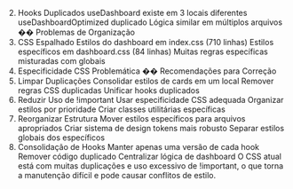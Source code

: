 
2. Hooks Duplicados
useDashboard existe em 3 locais diferentes
useDashboardOptimized duplicado
Lógica similar em múltiplos arquivos
�� Problemas de Organização
1. CSS Espalhado
Estilos do dashboard em index.css (710 linhas)
Estilos específicos em dashboard.css (84 linhas)
Muitas regras específicas misturadas com globais
2. Especificidade CSS Problemática
�� Recomendações para Correção
1. Limpar Duplicações
Consolidar estilos de cards em um local
Remover regras CSS duplicadas
Unificar hooks duplicados
2. Reduzir Uso de !important
Usar especificidade CSS adequada
Organizar estilos por prioridade
Criar classes utilitárias específicas
3. Reorganizar Estrutura
Mover estilos específicos para arquivos apropriados
Criar sistema de design tokens mais robusto
Separar estilos globais dos específicos
4. Consolidação de Hooks
Manter apenas uma versão de cada hook
Remover código duplicado
Centralizar lógica de dashboard
O CSS atual está com muitas duplicações e uso excessivo de !important, o que torna a manutenção difícil e pode causar conflitos de estilo.